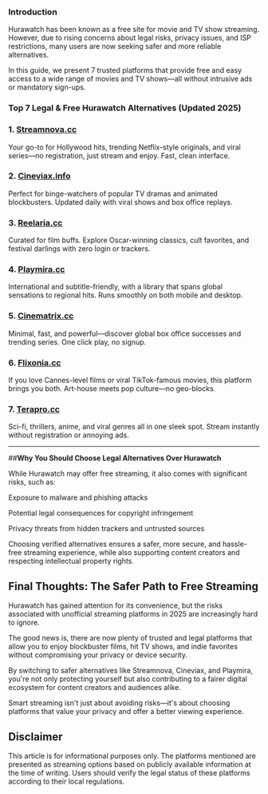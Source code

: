 ### **Introduction**
Hurawatch has been known as a free site for movie and TV show streaming. However, due to rising concerns about legal risks, privacy issues, and ISP restrictions, many users are now seeking safer and more reliable alternatives.

In this guide, we present 7 trusted platforms that provide free and easy access to a wide range of movies and TV shows—all without intrusive ads or mandatory sign-ups.

### **Top 7 Legal & Free Hurawatch Alternatives (Updated 2025)**

### **1. [Streamnova.cc](https://123watchnow.com/)**
Your go-to for Hollywood hits, trending Netflix-style originals, and viral series—no registration, just stream and enjoy. Fast, clean interface.

### **2. [Cineviax.info](https://123watchnow.com/)**
Perfect for binge-watchers of popular TV dramas and animated blockbusters. Updated daily with viral shows and box office replays.

### **3. [Reelaria.cc](https://123watchnow.com/)**
Curated for film buffs. Explore Oscar-winning classics, cult favorites, and festival darlings with zero login or trackers.

### **4. [Playmira.cc](https://123watchnow.com/)**
International and subtitle-friendly, with a library that spans global sensations to regional hits. Runs smoothly on both mobile and desktop.

### **5. [Cinematrix.cc](https://123watchnow.com/)**
Minimal, fast, and powerful—discover global box office successes and trending series. One click play, no signup.

### **6. [Flixonia.cc](https://123watchnow.com/)**
If you love Cannes-level films or viral TikTok-famous movies, this platform brings you both. Art-house meets pop culture—no geo-blocks.

### **7. [Terapro.cc](https://123watchnow.com/)**
Sci-fi, thrillers, anime, and viral genres all in one sleek spot. Stream instantly without registration or annoying ads.

____

##**Why You Should Choose Legal Alternatives Over Hurawatch**

While Hurawatch may offer free streaming, it also comes with significant risks, such as:

Exposure to malware and phishing attacks

Potential legal consequences for copyright infringement

Privacy threats from hidden trackers and untrusted sources

Choosing verified alternatives ensures a safer, more secure, and hassle-free streaming experience, while also supporting content creators and respecting intellectual property rights.

## **Final Thoughts: The Safer Path to Free Streaming**

Hurawatch has gained attention for its convenience, but the risks associated with unofficial streaming platforms in 2025 are increasingly hard to ignore.

The good news is, there are now plenty of trusted and legal platforms that allow you to enjoy blockbuster films, hit TV shows, and indie favorites without compromising your privacy or device security.

By switching to safer alternatives like Streamnova, Cineviax, and Playmira, you're not only protecting yourself but also contributing to a fairer digital ecosystem for content creators and audiences alike.

Smart streaming isn't just about avoiding risks—it's about choosing platforms that value your privacy and offer a better viewing experience.

## **Disclaimer**

This article is for informational purposes only. The platforms mentioned are presented as streaming options based on publicly available information at the time of writing. Users should verify the legal status of these platforms according to their local regulations.

